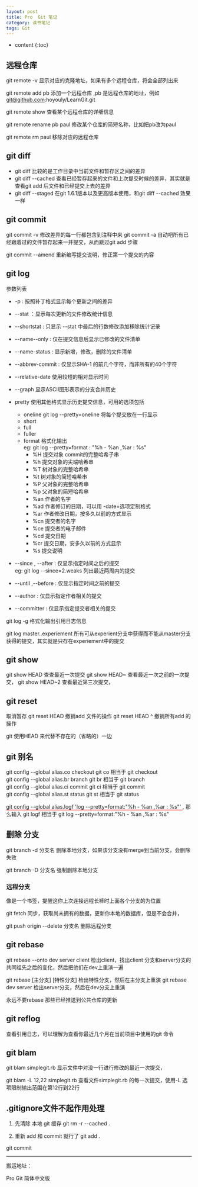 ```yaml
---
layout: post
title: Pro  Git 笔记
category: 读书笔记
tags: Git
---
```

* content
{:toc}

## 远程仓库
git remote -v  显示对应的克隆地址，如果有多个远程仓库，将会全部列出来

git remote add pb    添加一个远程仓库 ,pb 是远程仓库的地址，例如 git@github.com:hoyouly/LearnGit.git

git remote show 查看某个远程仓库的详细信息

git remote rename pb paul  修改某个仓库的简短名称，比如把pb改为paul

git remote rm paul 移除对应的远程仓库



## git diff
* git diff 比较的是工作目录中当前文件和暂存区之间的差异
* git diff --cached   查看已经暂存起来的文件和上次提交时候的差异，其实就是查看git add 后文件和已经提交上去的差异
* git diff --staged   在git 1.6.1版本以及更高版本使用，和git diff --cached 效果一样


## git commit
git commit -v 修改差异的每一行都包含到注释中来
git commit -a 自动吧所有已经跟着过的文件暂存起来一并提交，从而跳过git add 步骤

git commit --amend 重新编写提交说明，修正第一个提交的内容

## git log
参数列表
* -p   : 按照补丁格式显示每个更新之间的差异
* --stat  ：显示每次更新的文件修改统计信息
* --shortstat : 只显示 --stat 中最后的行数修改添加移除统计记录
* --name--only : 仅在提交信息后显示已修改的文件清单
* --name-status : 显示新增，修改，删除的文件清单
* --abbrev-commit : 仅显示SHA-1 的前几个字符，而非所有的40个字符
* --relative-date 使用较短的相对显示时间
* --graph 显示ASCII图形表示的分支合并历史
* pretty 使用其他格式显示历史提交信息，可用的选项包括
  * oneline     git log --pretty=oneline 将每个提交放在一行显示
  * short
  * full
  * fuller
  * format  格式化输出   
  eg: git log --pretty=format : "%h - %an ,%ar : %s"
    * %H 提交对象 commit的完整哈希子串
    * %h 提交对象的尖端哈希串
    * %T 树对象的完整哈希串
    * %t 树对象的简短哈希串
    * %P 父对象的完整哈希串
    * %p 父对象的简短哈希串
    * %an 作者的名字
    * %ad 作者修订的日期，可以用 -date=选项定制格式
    * %ar 作者修改日期，按多久以前的方式显示
    * %cn 提交者的名字
    * %ce 提交者的电子邮件
    * %cd 提交日期
    * %cr 提交日期，安多久以前的方式显示
    * %s 提交说明

* --since , --after : 仅显示指定时间之后的提交  
  eg: git log --since=2.weaks  列出最近两周内的提交
* --until  ,--before   : 仅显示指定时间之前的提交  
* --author  :  仅显示指定作者相关的提交
* --committer  :  仅显示指定提交者相关的提交


git log -g  格式化输出引用日志信息

git log master..experiement 所有可从experient分支中获得而不能从master分支获得的提交，其实就是只存在experiement中的提交

## git show
git show HEAD 查查最近一次提交
git show HEAD~ 查看最近一次之前的一次提交，
git show HEAD~2 查看最近第三次提交，

## git reset
取消暂存
git reset HEAD <file>  撤销add   <file> 文件的操作
git reset HEAD ^ 撤销所有add 的操作


git 使用HEAD 来代替不存在的（省略的）一边
## git 别名
git config --global alias.co  checkout   git co  相当于 git checkout    
git config --global alias.br  branch     git br  相当于 git branch    
git config --global alias.ci  commit     git ci  相当于 git commit     
git config --global alias.st  status     git st  相当于 git status     

<span style="border-bottom:1px solid red;">  git config --global alias.logf  'log --pretty=format:"%h - %an ,%ar : %s"' </span> , 那么输入 git logf 相当于 git log --pretty=format:"%h - %an ,%ar : %s"


## 删除 分支
git branch -d 分支名  删除本地分支，如果该分支没有merge到当前分支，会删除失败

git branch -D 分支名  强制删除本地分支


### 远程分支
像是一个书签，提醒这你上次连接远程长裤时上面各个分支的为位置

git fetch  同步，获取尚未拥有的数据，更新你本地的数据库，但是不会合并，

git push origin --delete 分支名    删除远程分支


## git rebase


git rebase --onto dev server client   检出client，找出client 分支和server分支的共同祖先之后的变化，然后把他们在dev上重演一遍

git rebase [主分支] [特性分支] 检出特性分支，然后在主分支上重演
git rebase dev server  检出server分支，然后在dev分支上重演

永远不要rebase 那些已经推送到公共仓库的更新

## git reflog
查看引用日志，可以理解为查看你最近几个月在当前项目中使用的git 命令


## git blam

git blam simplegit.rb  显示文件中对没一行进行修改的最近一次提交，

git blam -L 12,22 simplegit.rb 查看文件simplegit.rb 的每一次提交，使用-L 选项限制输出范围在第12行到22行

## .gitignore文件不起作用处理
1. 先清除 本地 git 缓存
git rm -r --cached .     

2. 重新 add 和 commit 就行了
git add .

git commit


---

搬运地址：    

Pro  Git 简体中文版
